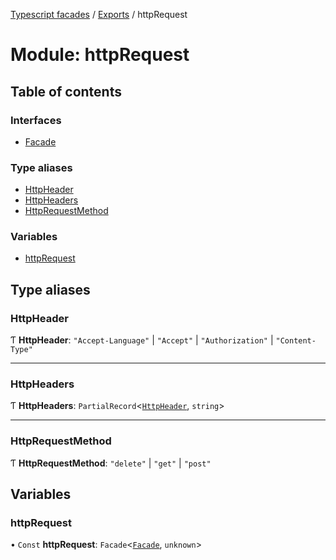 [Typescript facades](../index.md) / [Exports](../modules.md) / httpRequest

# Module: httpRequest

## Table of contents

### Interfaces

- [Facade](../interfaces/httpRequest.Facade.md)

### Type aliases

- [HttpHeader](httpRequest.md#httpheader)
- [HttpHeaders](httpRequest.md#httpheaders)
- [HttpRequestMethod](httpRequest.md#httprequestmethod)

### Variables

- [httpRequest](httpRequest.md#httprequest)

## Type aliases

### HttpHeader

Ƭ **HttpHeader**: ``"Accept-Language"`` \| ``"Accept"`` \| ``"Authorization"`` \| ``"Content-Type"``

___

### HttpHeaders

Ƭ **HttpHeaders**: `PartialRecord`<[`HttpHeader`](httpRequest.md#httpheader), `string`\>

___

### HttpRequestMethod

Ƭ **HttpRequestMethod**: ``"delete"`` \| ``"get"`` \| ``"post"``

## Variables

### httpRequest

• `Const` **httpRequest**: `Facade`<[`Facade`](../interfaces/httpRequest.Facade.md), `unknown`\>
